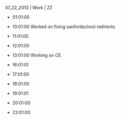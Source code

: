 07_22_2013 | Work | ZZ 
* 01:01:00
* 10:01:00
Worked on fixing sanfordschool redirects.
* 11:01:00
* 12:01:00
* 13:01:00
Working on CE.

* 16:01:01
* 17:01:00
* 18:01:00
* 19:01:01
* 20:01:00
* 23:01:00
